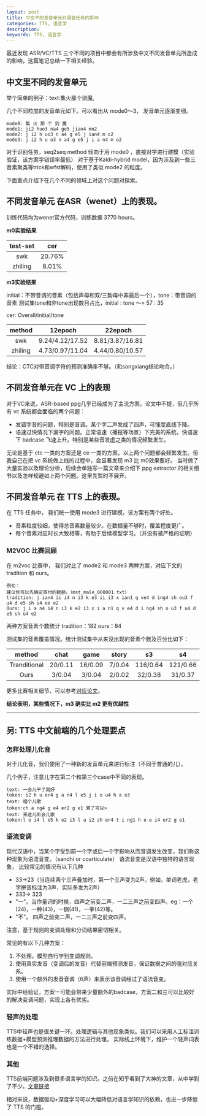 ```yaml
---
layout: post
title: 中文不同发音单元对语音任务的影响
categories: TTS, 语言学
description:  
keywords: TTS, 语言学
---
```


最近发现 ASR/VC/TTS 三个不同的项目中都会有所涉及中文不同发音单元所造成的影响，这篇笔记总结一下相关经验。


## 中文里不同的发音单元

举个简单的例子：text:集火那个剑魔, 

几个不同粒度的发音单元如下。可以看出从 mode0～3， 发音单元逐渐变细。

```text
mode0: 集 火 那 个 剑 魔
mode1: ji2 huo3 na4 ge5 jian4 mo2
mode2: j i2 h uo3 n a4 g e5 j ian4 m o2
mode3: j i2 h u o3 n a4 g e5 j i a n4 m o2
```

对于识别任务，seq2seq method 倾向于用 mode0 ，直接对字进行建模（实验验证，该方案字错误率最低）
对于基于Kaldi-hybrid model，因为涉及到一些三音素聚类等trick和wfst解码，使用了类似 mode2 的粒度。

下面重点介绍下在几个不同的领域上对这个问题对探索。


## 不同发音单元 在ASR（wenet）上的表现。

训练代码均为wenet官方代码，训练数据 3770 hours。

**m0实验结果**

test-set|cer
:---:|:---:|
swk |20.76%|
zhiling |8.01%|

**m3实验结果**

initial：不带音调的音素（包括声母和双/三韵母中非最后一个），tone：带音调的音素
测试集tone和非tone出现数目占比，initial : tone ～= 57 : 35

cer: Overall/initial/tone
 
method|12epoch|22epoch
:---:|:---:|:---:|
swk|9.24/4.12/17.52| 8.81/3.87/16.81| 
zhiling| 4.73/0.97/11.04| 4.44/0.80/10.57|

结论：CTC对带音调字符的预测准确率不够。（和songxiang结论吻合。）

## 不同发音单元在 VC 上的表现

对于VC来说，ASR-based ppg几乎已经成为了主流方案。论文中不提，但几乎所有 vc 系统都会面临的两个问题：
- 发错字音的问题，特别是音调。某个字二声发成了四声，可懂度直线下降。
- 语速过快情况下漏字的问题。正常语速（播报等场景）下完美的系统，快语速下 badcase 飞速上升。特别是某些音发虚之类的情况频繁发生。

无论是基于 ctc 一类的方案还是 ce 一类的方案，以上两个问题都会频繁发生。但我自己在把 vc 系统做上线的过程中，会显著发现 m3 比 m0效果要好。
当时做了大量实验以及理论分析，后续会单独写一篇文章来介绍下 ppg extractor 的相关细节以及怎样规避如上两个问题。这里先暂时不展开。


## 不同发音单元 在 TTS 上的表现。

在 TTS 任务中， 我们统一使用 mode3 进行建模。该方案有两个好处。
- 音素粒度较细，使得总音素数量较少。在数据量不够时，覆盖程度更广。
- 每个音素对应时长大致相等，有助于后续模型学习。（并没有被严格的证明） 

### M2VOC 比赛回顾

在 m2voc 比赛中， 我们对比了 mode2 和 mode3 两种方案，对应下文的 tradition 和 ours。 

```text
例句：
建议你可以先确定首付的数额。（mst_male_000001.txt）
tradition: j ian4 ii i4 n i3 k e3 ii i3 x ian1 q ve4 d ing4 sh ou3 f u4 d e5 sh u4 ee e2 
Ours: j i a n4 i4 n i3 k e2 i3 x i a n1 q v e4 d i ng4 sh o u3 f u4 d e5 sh u4 e2
```
 
两种方案音素个数统计
tradition：182
ours：84

测试集的音素覆盖情况。统计测试集中从来没出现的音素个数及百分比如下：

method|chat|game|story|s3|s4|s5
:---:|:---:|:---:|:---:|:---:|:---:|:---:|
Tranditional|20/0.11| 16/0.09| 7/0.04| 116/0.64| 121/0.66| 75/0.41
Ours |3/0.04| 3/0.04 |2/0.02 |32/0.38 |31/0.37| 17/0.20

更多比赛相关细节，可以参考[对应论文](https://www1.se.cuhk.edu.hk/~hccl/publications/pub/202106_ICASSP_JieWANG.pdf)。

**结论表明，某些情况下，m3 确实比 m2 更有优越性**

---
## 另: TTS 中文前端的几个处理要点

### 怎样处理儿化音

对于儿化音，我们使用了一种新的发音单元来进行标注（不同于普通的儿）。

几个例子，注意儿字在第二个和第三个case中不同的表现。

```text
text: 一会儿干了就好     
token: i2 h u er4 g a n4 l e5 j i o u4 h a o3
text: 唱个儿歌   
token:ch a ng4 g e4 er2 g e1 累了可以>
text: 来这儿听会儿歌    
token:l e i4 l e5 k e2 i3 l a i2 zh er4 t i ng1 h u e i4 er2 g e1    
```

### 语流变调

现代汉语中，当某个字受到前一个字或后一个字影响从而音调发生改变，我们称这种现象为语流音变。（sandhi or coarticulate）
语流音变是汉语中独特的语言现象，
比较常见的情况有以下几种

- 33->23（当连续两个三声叠加时，第一个三声变为2声。例如，单词老虎，老字拼音标注为3声，实际多发为2声）
- 333-> 323
- "一"。当作量词的时候，四声之前变二声，一二三声之前变四声。eg：一个(24)，一种(43)，一锅(41)，一拳(42)等。
- "不"。 四声之前变二声，一二三声之前变四声。

注意，基于规则的变调处理和分词结果密切相关。

常见的有以下几种方案：

1. 不处理。模型自行学到变调规则。
2. 使用真实发音（变调后的发音）代替前端预测发音，保证数据之间的强对应关系。
2. 使用一个额外的发音音调（6声）来表示该音调经过了语流音变。

实际中经验证，方案一可能会带来少量额外的badcase，方案二和三可以比较好的解决变调问题，实现上各有优劣。    

### 轻声的处理

TTS中轻声也是很关键一环。处理逻辑与其他现象类似。我们可以采用人工标注训练数据+模型预测推理数据的方法进行处理。
实际线上环境下，维护一个轻声词表也是一个不错的选择。

### 其他

TTS前端问题涉及到很多语言学的知识。之前在知乎看到了大神的文章，从中学到了不少。[文章链接](https://zhuanlan.zhihu.com/p/65091429)

相对来说，数据驱动+深度学习可以大幅降低对语言学知识的依赖，也进一步降低了 TTS 的门槛。





